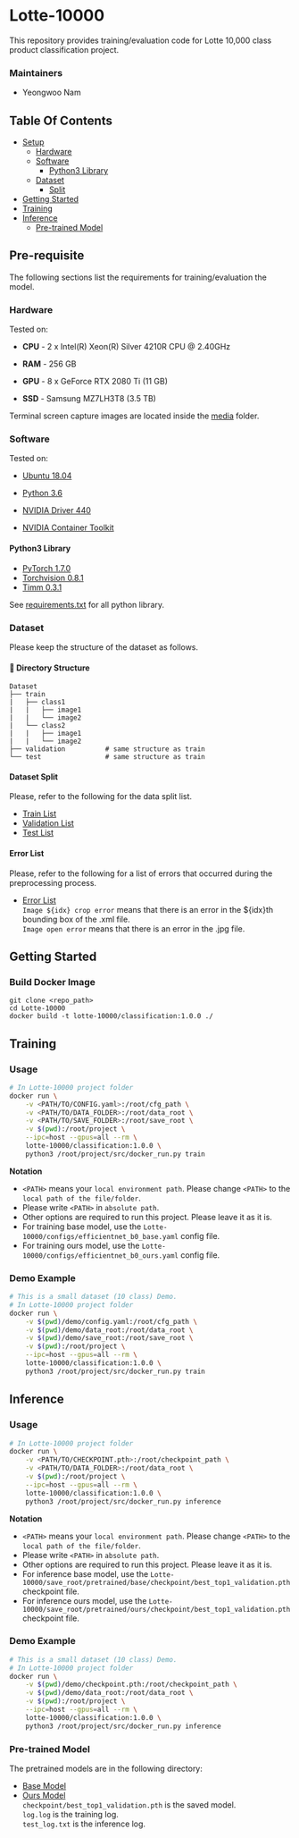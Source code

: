 # Lotte-10000
This repository provides training/evaluation code for Lotte 10,000 class product classification project.

### Maintainers
- Yeongwoo Nam

## Table Of Contents
- [Setup](#setup)
    * [Hardware](#hardware)
    * [Software](#software)
        * [Python3 Library](#python3-library)
    * [Dataset](#dataset)
        * [Split](#split)
- [Getting Started](#getting-started)
- [Training](#training)
- [Inference](#inference)
    * [Pre-trained Model](#pre-trained-model)

## Pre-requisite
The following sections list the requirements for training/evaluation the model.

### Hardware
Tested on:
- **CPU** - 2 x Intel(R) Xeon(R) Silver 4210R CPU @ 2.40GHz  

- **RAM** - 256 GB  

- **GPU** - 8 x GeForce RTX 2080 Ti (11 GB)  

- **SSD** - Samsung MZ7LH3T8 (3.5 TB)  

Terminal screen capture images are located inside the [media](media) folder.

### Software
Tested on:
- [Ubuntu 18.04](https://ubuntu.com/)  


- [Python 3.6](https://www.python.org/) 
- [NVIDIA Driver 440](https://www.nvidia.com/Download/index.aspx)
- [NVIDIA Container Toolkit](https://github.com/NVIDIA/nvidia-docker)

#### Python3 Library
- [PyTorch 1.7.0](https://pytorch.org/)
- [Torchvision 0.8.1](https://pytorch.org/)
- [Timm 0.3.1](https://github.com/rwightman/pytorch-image-models)

See [requirements.txt](requirements.txt) for all python library.

### Dataset
Please keep the structure of the dataset as follows.
#### 📂 Directory Structure
```
Dataset
├── train
|   ├── class1
|   |   ├── image1
|   |   └── image2
|   └── class2
|   |   ├── image1
|   |   └── image2
├── validation          # same structure as train
└── test                # same structure as train
```

#### Dataset Split
Please, refer to the following for the data split list.
- [Train List](dataset/split/train.txt)
- [Validation List](dataset/split/validation.txt)
- [Test List](dataset/split/test.txt)

#### Error List
Please, refer to the following for a list of errors that occurred during the preprocessing process.
- [Error List](dataset/error_log.txt)  
`Image ${idx} crop error` means that there is an error in the ${idx}th bounding box of the .xml file.  
`Image open error` means that there is an error in the .jpg file.

## Getting Started
### Build Docker Image
```
git clone <repo_path>
cd Lotte-10000
docker build -t lotte-10000/classification:1.0.0 ./
```

## Training
### Usage
```bash
# In Lotte-10000 project folder
docker run \
    -v <PATH/TO/CONFIG.yaml>:/root/cfg_path \
    -v <PATH/TO/DATA_FOLDER>:/root/data_root \
    -v <PATH/TO/SAVE_FOLDER>:/root/save_root \
    -v $(pwd):/root/project \
    --ipc=host --gpus=all --rm \
    lotte-10000/classification:1.0.0 \
    python3 /root/project/src/docker_run.py train
```
**Notation**
- `<PATH>` means your `local environment path`. Please change `<PATH>` to the `local path of the file/folder`.
- Please write `<PATH>` in `absolute path`.
- Other options are required to run this project. Please leave it as it is.
- For training base model, use the `Lotte-10000/configs/efficientnet_b0_base.yaml` config file.
- For training ours model, use the `Lotte-10000/configs/efficientnet_b0_ours.yaml` config file.

### Demo Example
```bash
# This is a small dataset (10 class) Demo.
# In Lotte-10000 project folder
docker run \
    -v $(pwd)/demo/config.yaml:/root/cfg_path \
    -v $(pwd)/demo/data_root:/root/data_root \
    -v $(pwd)/demo/save_root:/root/save_root \
    -v $(pwd):/root/project \
    --ipc=host --gpus=all --rm \
    lotte-10000/classification:1.0.0 \
    python3 /root/project/src/docker_run.py train
```

## Inference
### Usage
```bash
# In Lotte-10000 project folder
docker run \
    -v <PATH/TO/CHECKPOINT.pth>:/root/checkpoint_path \
    -v <PATH/TO/DATA_FOLDER>:/root/data_root \
    -v $(pwd):/root/project \
    --ipc=host --gpus=all --rm \
    lotte-10000/classification:1.0.0 \
    python3 /root/project/src/docker_run.py inference
```
**Notation**
- `<PATH>` means your `local environment path`. Please change `<PATH>` to the `local path of the file/folder`.
- Please write `<PATH>` in `absolute path`.
- Other options are required to run this project. Please leave it as it is.
- For inference base model, use the `Lotte-10000/save_root/pretrained/base/checkpoint/best_top1_validation.pth` checkpoint file.
- For inference ours model, use the `Lotte-10000/save_root/pretrained/ours/checkpoint/best_top1_validation.pth` checkpoint file.

### Demo Example
```bash
# This is a small dataset (10 class) Demo.
# In Lotte-10000 project folder
docker run \
    -v $(pwd)/demo/checkpoint.pth:/root/checkpoint_path \
    -v $(pwd)/demo/data_root:/root/data_root \
    -v $(pwd):/root/project \
    --ipc=host --gpus=all --rm \
    lotte-10000/classification:1.0.0 \
    python3 /root/project/src/docker_run.py inference
```
### Pre-trained Model
The pretrained models are in the following directory:
- [Base Model](pretrained/base)
- [Ours Model](pretrained/ours)  
`checkpoint/best_top1_validation.pth` is the saved model.  
`log.log` is the training log.  
`test_log.txt` is the inference log.
